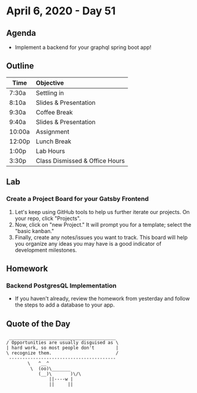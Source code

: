 # April 6, 2020 - Day 51


## Agenda

- Implement a backend for your graphql spring boot app! 

## Outline

| Time   | Objective                        |
| -------|:---------------------------------|
| 7:30a  | Settling in                      |
| 8:10a  | Slides & Presentation            |
| 9:30a  | Coffee Break                     |
| 9:40a  | Slides & Presentation            |
| 10:00a | Assignment                       |
| 12:00p | Lunch Break                      |
| 1:00p  | Lab Hours                        |
| 3:30p  | Class Dismissed & Office Hours   |

## Lab

### Create a Project Board for your Gatsby Frontend

1. Let's keep using GitHub tools to help us further iterate our projects. On your repo, click "Projects". 
2. Now, click on "new Project." It will prompt you for a template; select the "basic kanban." 
3. Finally, create any notes/issues you want to track. This board will help you organize any ideas you may have is a good indicator of development milestones. 

## Homework 

### Backend PostgresQL Implementation

- If you haven't already, review the homework from yesterday and follow the steps to add a database to your app. 

## Quote of the Day 
```
 ________________________________________
/ Opportunities are usually disguised as \
| hard work, so most people don't        |
\ recognize them.                        /
 ----------------------------------------
        \   ^__^
         \  (oo)\_______
            (__)\       )\/\
                ||----w |
                ||     ||


```